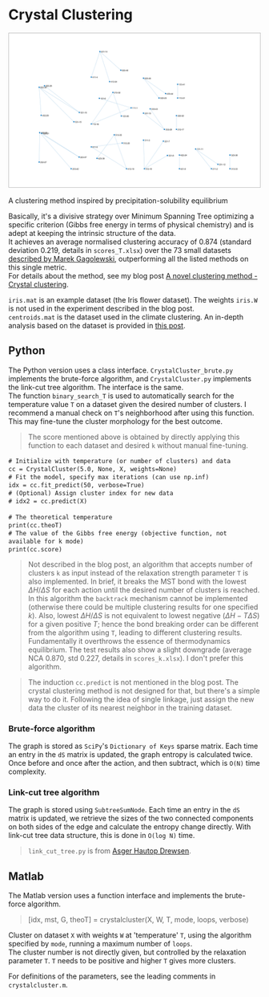 # Crystal Clustering

![p](https://github.com/peace-Van/peace-Van.github.io/blob/main/assets/NN6/theo2.6.png)   

A clustering method inspired by precipitation-solubility equilibrium   

Basically, it's a divisive strategy over Minimum Spanning Tree optimizing a specific criterion (Gibbs free energy in terms of physical chemistry) and is adept at keeping the intrinsic structure of the data.   
It achieves an average normalised clustering accuracy of 0.874 (standard deviation 0.219, details in `scores_T.xlsx`) over the 73 small datasets [described by Marek Gagolewski](https://genieclust.gagolewski.com/weave/benchmarks_details.html), outperforming all the listed methods on this single metric.   
For details about the method, see my blog post [A novel clustering method - Crystal clustering](https://peace-van.github.io/climate/2023/11/01/crystalcluster.html).   

`iris.mat` is an example dataset (the Iris flower dataset). The weights `iris.W` is not used in the experiment described in the blog post.   
`centroids.mat` is the dataset used in the climate clustering. An in-depth analysis based on the dataset is provided in [this post](https://peace-van.github.io/climate/2023/11/17/sec6.html).  

## Python
The Python version uses a class interface. `CrystalCluster_brute.py` implements the brute-force algorithm, and `CrystalCluster.py` implements the link-cut tree algorithm. The interface is the same.   
The function `binary_search_T` is used to automatically search for the temperature value `T` on a dataset given the desired number of clusters. I recommend a manual check on `T`'s neighborhood after using this function. This may fine-tune the cluster morphology for the best outcome. 

> The score mentioned above is obtained by directly applying this function to each dataset and desired `k` without manual fine-tuning.   

```
# Initialize with temperature (or number of clusters) and data
cc = CrystalCluster(5.0, None, X, weights=None)
# Fit the model, specify max iterations (can use np.inf)
idx = cc.fit_predict(50, verbose=True)
# (Optional) Assign cluster index for new data
# idx2 = cc.predict(X)

# The theoretical temperature
print(cc.theoT)
# The value of the Gibbs free energy (objective function, not available for k mode)
print(cc.score)
```

> Not described in the blog post, an algorithm that accepts number of clusters `k` as input instead of the relaxation strength parameter `T` is also implemented. In brief, it breaks the MST bond with the lowest $\Delta H / \Delta S$ for each action until the desired number of clusters is reached. In this algorithm the `backtrack` mechanism cannot be implemented (otherwise there could be multiple clustering results for one specified $k$). Also, lowest $\Delta H / \Delta S$ is not equivalent to lowest negative $(\Delta H - T \Delta S)$ for a given positive $T$; hence the bond breaking order can be different from the algorithm using `T`, leading to different clustering results. Fundamentally it overthrows the essence of thermodynamics equilibrium. The test results also show a slight downgrade (average NCA 0.870, std 0.227, details in `scores_k.xlsx`). I don't prefer this algorithm.   

> The induction `cc.predict` is not mentioned in the blog post. The crystal clustering method is not designed for that, but there's a simple way to do it. Following the idea of single linkage, just assign the new data the cluster of its nearest neighbor in the training dataset.   

### Brute-force algorithm

The graph is stored as `SciPy`'s `Dictionary of Keys` sparse matrix. Each time an entry in the `dS` matrix is updated, the graph entropy is calculated twice. Once before and once after the action, and then subtract, which is `O(N)` time complexity. 

### Link-cut tree algorithm

The graph is stored using `SubtreeSumNode`. Each time an entry in the `dS` matrix is updated, we retrieve the sizes of the two connected components on both sides of the edge and calculate the entropy change directly. With link-cut tree data structure, this is done in `O(log N)` time.   

> `link_cut_tree.py` is from [Asger Hautop Drewsen](https://github.com/tyilo/link_cut_tree/).

## Matlab
The Matlab version uses a function interface and implements the brute-force algorithm.
> [idx, mst, G, theoT] = crystalcluster(X, W, T, mode, loops, verbose)   
   
Cluster on dataset `X` with weights `W` at 'temperature' `T`, using the algorithm specified by `mode`, running a maximum number of `loops`.   
The cluster number is not directly given, but controlled by the relaxation parameter `T`. `T` needs to be positive and higher `T` gives more clusters.   
   
For definitions of the parameters, see the leading comments in `crystalcluster.m`.   
